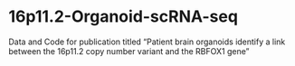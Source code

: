 # 16p11.2-Organoid-scRNA-seq
Data and Code for publication titled “Patient brain organoids identify a link between the 16p11.2 copy number variant and the RBFOX1 gene”
